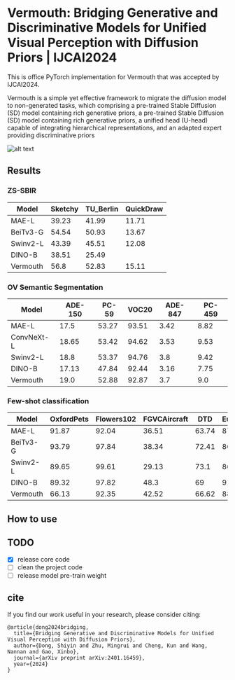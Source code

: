 # Vermouth: Bridging Generative and Discriminative Models for Unified Visual Perception with Diffusion Priors | IJCAI2024
This is office PyTorch implementation for Vermouth that was accepted by IJCAI2024.

Vermouth is a simple yet effective framework to migrate the diffusion model to non-generated tasks, which comprising a pre-trained Stable Diffusion (SD) model containing rich generative priors, a pre-trained Stable Diffusion (SD) model containing rich generative priors, a unified head (U-head) capable of integrating hierarchical representations, and an adapted expert providing discriminative priors

![alt text](https://s2.loli.net/2024/09/22/TExn2ZBQJU7KbNW.png)


## Results
### ZS-SBIR
| Model | Sketchy | TU_Berlin | QuickDraw|
| - | - | - | - | 
| MAE-L | 39.23 | 41.99 | 11.71   |
|BeiTv3-G | 54.54 | 50.93 | 13.67 |
| Swinv2-L | 43.39 | 45.51 | 12.08 | 
| DINO-B | 38.51 | 25.49  ||10.15 | 
| Vermouth | 56.8 | 52.83 | 15.11 |

### OV Semantic Segmentation
| Model | ADE-150 | PC-59 | VOC20 | ADE-847 | PC-459|
| - | - | - | - | - | - | 
| MAE-L | 17.5 | 53.27 | 93.51 | 3.42 | 8.82 |
| ConvNeXt-L | 18.65 | 53.42 | 94.62 | 3.53 | 9.53 |
| Swinv2-L | 18.8| 53.37 | 94.76 | 3.8 | 9.42 |
| DINO-B | 17.13 | 47.84 | 92.44 | 3.16 | 7.75|
| Vermouth | 19.0 | 52.88 | 92.87 | 3.7 | 9.0|

### Few-shot classification
| Model |  OxfordPets   |  Flowers102  |  FGVCAircraft  |  DTD  |EuroSAT  |  StanfordCars  |  Food101  |  SUN397  |  Caltech101  |  UF101  |  ImageNet |
| - | - | - | - | - | - | - | - | - | - | - | - | 
MAE-L  | 91.87  | 92.04  | 36.51  | 63.74  | 87.39  | 24.15  | 59.31  | 62.08  | 94.45  | 76.55  | 39.74  | 66.17 
BeiTv3-G  | 93.79 | 97.84  | 38.34  | 72.41  | 86.11  | 62.58 | 74.42  | 71.57  | 96.9  | 84.38 | 86.95 | 78.66
Swinv2-L | 89.65  | 99.61 | 29.13  | 73.1 | 86.9  | 37.75  | 77.41 | 72.63 | 97.01 | 81.06  | 78.84  | 74.83
DINO-B  | 89.32  | 97.82  | 48.3 | 69  | 91.15 | 57.17  | 58.5  | 62.44  | 95.57  | 76.97  | 67.66  | 73.99 
Vermouth  | 66.13  | 92.35  | 42.52  | 66.62  | 88.93  | 51.05  | 45.78  | 58.09  | 95.83  | 70.49  | 55.89  | 66.74 

## How to use


## TODO
- [x] release core code
- [ ] clean the project code 
- [ ] release model pre-train weight

## cite
If you find our work useful in your research, please consider citing:
```
@article{dong2024bridging,
  title={Bridging Generative and Discriminative Models for Unified Visual Perception with Diffusion Priors},
  author={Dong, Shiyin and Zhu, Mingrui and Cheng, Kun and Wang, Nannan and Gao, Xinbo},
  journal={arXiv preprint arXiv:2401.16459},
  year={2024}
}
```